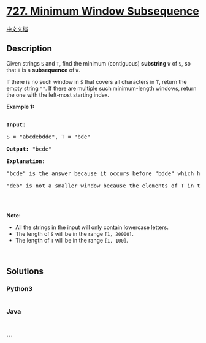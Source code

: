 # [727. Minimum Window Subsequence](https://leetcode.com/problems/minimum-window-subsequence)

[中文文档](/solution/0700-0799/0727.Minimum%20Window%20Subsequence/README.md)

## Description

<p>Given strings <code>S</code> and <code>T</code>, find the minimum (contiguous) <b>substring</b> <code>W</code> of <code>S</code>, so that <code>T</code> is a <b>subsequence</b> of <code>W</code>.</p>

<p>If there is no such window in <code>S</code> that covers all characters in <code>T</code>, return the empty string <code>&quot;&quot;</code>. If there are multiple such minimum-length windows, return the one with the left-most starting index.</p>

<p><b>Example 1:</b></p>

<pre>

<b>Input:</b> 

S = &quot;abcdebdde&quot;, T = &quot;bde&quot;

<b>Output:</b> &quot;bcde&quot;

<b>Explanation:</b> 

&quot;bcde&quot; is the answer because it occurs before &quot;bdde&quot; which has the same length.

&quot;deb&quot; is not a smaller window because the elements of T in the window must occur in order.

</pre>

<p>&nbsp;</p>

<p><b>Note:</b></p>

<ul>
	<li>All the strings in the input will only contain lowercase letters.</li>
	<li>The length of <code>S</code> will be in the range <code>[1, 20000]</code>.</li>
	<li>The length of <code>T</code> will be in the range <code>[1, 100]</code>.</li>
</ul>

<p>&nbsp;</p>

## Solutions

<!-- tabs:start -->

### **Python3**

```python

```

### **Java**

```java

```

### **...**

```

```

<!-- tabs:end -->
